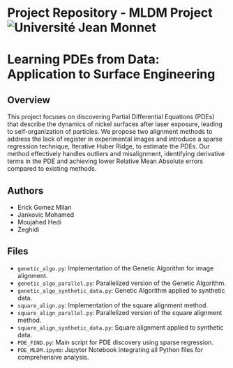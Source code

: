 Project Repository - MLDM Project
<img src="https://upload.wikimedia.org/wikipedia/commons/thumb/e/e9/Logo_de_l%27Université_Jean_Monnet_Saint-Etienne.png/640px-Logo_de_l%27Université_Jean_Monnet_Saint-Etienne.png" alt="Université Jean Monnet" title="Université Jean Monnet">
============
# Learning PDEs from Data: Application to Surface Engineering

## Overview

This project focuses on discovering Partial Differential Equations (PDEs) that describe the dynamics of nickel surfaces after laser exposure, leading to self-organization of particles. We propose two alignment methods to address the lack of register in experimental images and introduce a sparse regression technique, Iterative Huber Ridge, to estimate the PDEs. Our method effectively handles outliers and misalignment, identifying derivative terms in the PDE and achieving lower Relative Mean Absolute errors compared to existing methods.

## Authors

- Erick Gomez Milan
- Jankovic Mohamed
- Moujahed Hedi
- Zeghidi

## Files

- `genetic_algo.py`: Implementation of the Genetic Algorithm for image alignment.
- `genetic_algo_parallel.py`: Parallelized version of the Genetic Algorithm.
- `genetic_algo_synthetic_data.py`: Genetic Algorithm applied to synthetic data.
- `square_align.py`: Implementation of the square alignment method.
- `square_align_parallel.py`: Parallelized version of the square alignment method.
- `square_align_synthetic_data.py`: Square alignment applied to synthetic data.
- `PDE_FIND.py`: Main script for PDE discovery using sparse regression.
- `PDE_MLDM.ipynb`: Jupyter Notebook integrating all Python files for comprehensive analysis.

